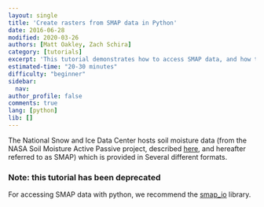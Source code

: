 ```yaml
---
layout: single
title: 'Create rasters from SMAP data in Python'
date: 2016-06-28
modified: 2020-03-26
authors: [Matt Oakley, Zach Schira]
category: [tutorials]
excerpt: 'This tutorial demonstrates how to access SMAP data, and how to generate raster output from this data.'
estimated-time: "20-30 minutes"
difficulty: "beginner"
sidebar:
  nav:
author_profile: false
comments: true
lang: [python]
lib: []
---
```

The National Snow and Ice Data Center hosts soil moisture data (from the NASA Soil Moisture Active Passive project, described [here](https://nsidc.org/data/smap), and hereafter referred to as SMAP) which is provided in Several different formats. 

### Note: this tutorial has been deprecated

For accessing SMAP data with python, we recommend the [smap_io](https://github.com/TUW-GEO/smap_io/tree/master/tests) library. 
